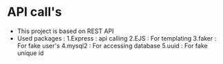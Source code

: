 # API call's

- This project is based on REST API
- Used packages :
1.Express : api calling
2.EJS : For templating
3.faker : For fake user's
4.mysql2 : For accessing database
5.uuid : For fake unique id
    
